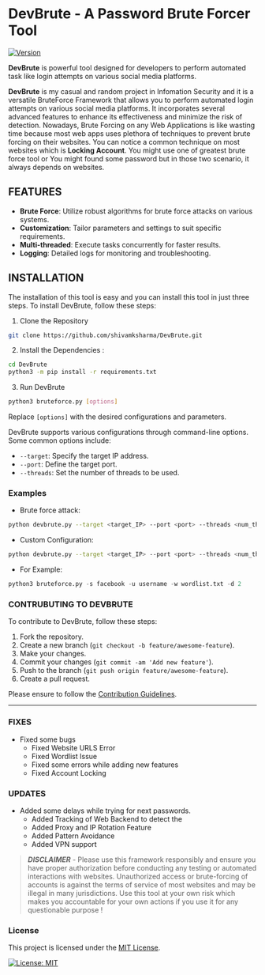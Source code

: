# **DevBrute** - **A Password Brute Forcer Tool**

[![Version](https://img.shields.io/badge/Version-1.0.0-brightgreen.svg)](https://github.com/shivamksharma/DevBrute/releases/tag/v1.0.0)

**DevBrute** is powerful tool designed for developers to perform automated task like login attempts on various social media platforms.

**DevBrute** is my casual and random project in Infomation Security and it is a versatile BruteForce Framework that allows you to perform automated login attempts on various social media platforms. It incorporates several advanced features to enhance its effectiveness and minimize the risk of detection. Nowadays, Brute Forcing on any Web Applications is like wasting time because most web apps uses plethora of techniques to prevent brute forcing on their websites. You can notice a common technique on most websites which is **Locking Account**. You might use one of greatest brute force tool or You might found some password but in those two scenario, it always depends on websites.

## FEATURES

- **Brute Force**: Utilize robust algorithms for brute force attacks on various systems.
- **Customization**: Tailor parameters and settings to suit specific requirements.
- **Multi-threaded**: Execute tasks concurrently for faster results.
- **Logging**: Detailed logs for monitoring and troubleshooting.

## **INSTALLATION**

The installation of this tool is easy and you can install this tool in just three steps.
To install DevBrute, follow these steps:

1. Clone the Repository

```bash
git clone https://github.com/shivamksharma/DevBrute.git
```

2. Install the Dependencies :

```bash
cd DevBrute
python3 -m pip install -r requirements.txt
```

3. Run DevBrute

```bash
python3 bruteforce.py [options]
```

Replace `[options]` with the desired configurations and parameters.

DevBrute supports various configurations through command-line options. Some common options include:

- `--target`: Specify the target IP address.
- `--port`: Define the target port.
- `--threads`: Set the number of threads to be used.

### Examples

- Brute force attack:

```bash
python devbrute.py --target <target_IP> --port <port> --threads <num_threads>
```

- Custom Configuration:

```bash
python devbrute.py --target <target_IP> --port <port> --threads <num_threads> --options <additional_options>
```

- For Example:

```python
python3 bruteforce.py -s facebook -u username -w wordlist.txt -d 2
```

### CONTRUBUTING TO DEVBRUTE

To contribute to DevBrute, follow these steps:

1. Fork the repository.
2. Create a new branch (`git checkout -b feature/awesome-feature`).
3. Make your changes.
4. Commit your changes (`git commit -am 'Add new feature'`).
5. Push to the branch (`git push origin feature/awesome-feature`).
6. Create a pull request.

Please ensure to follow the [Contribution Guidelines](CONTRIBUTING.md).

---

### FIXES

- Fixed some bugs
  - Fixed Website URLS Error
  - Fixed Wordlist Issue
  - Fixed some errors while adding new features
  - Fixed Account Locking

### UPDATES

- Added some delays while trying for next passwords.
  - Added Tracking of Web Backend to detect the
  - Added Proxy and IP Rotation Feature
  - Added Pattern Avoidance
  - Added VPN support

> **_DISCLAIMER_** - Please use this framework responsibly and ensure you have proper authorization before conducting any testing or automated interactions with websites. Unauthorized access or brute-forcing of accounts is against the terms of service of most websites and may be illegal in many jurisdictions. Use this tool at your own risk which makes you accountable for your own actions if you use it for any questionable purpose !

### License

This project is licensed under the [MIT License](LICENSE).

[![License: MIT](https://img.shields.io/badge/License-MIT-yellow.svg)](https://opensource.org/licenses/MIT)
